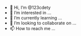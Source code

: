 - 👋 Hi, I’m @123cdety
- 👀 I’m interested in ...
- 🌱 I’m currently learning ...
- 💞️ I’m looking to collaborate on ...
- 📫 How to reach me ...

<!---
123cdety/123cdety is a ✨ special ✨ repository because its `README.md` (this file) appears on your GitHub profile.
You can click the Preview link to take a look at your changes.
--->
